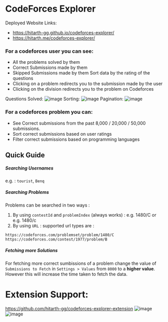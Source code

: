 # CodeForces Explorer

Deployed Website Links:
- https://hitarth-gg.github.io/codeforces-explorer/
- https://hitarth.me/codeforces-explorer/

### For a codeforces user you can see:

- All the problems solved by them
- Correct Submissions made by them
- Skipped Submissions made by them
Sort data by the rating of the questions
- Clicking on a problem redirects you to the submission made by the user
- Clicking on the division redirects you to the problem on Codeforces

Questions Solved:
![image](https://github.com/hitarth-gg/codeforces-explorer/assets/132205558/d1fcba3e-3c47-46f8-96c0-d7881ae6993d)
Sorting:
![image](https://github.com/hitarth-gg/codeforces-explorer/assets/132205558/2d0c9e51-93d9-4544-b028-4ad03fcd9d66)
Pagination:
![image](https://github.com/hitarth-gg/codeforces-explorer/assets/132205558/17e389d6-4984-424a-940f-747a9c0e7773)

### For a codeforces problem you can:

- See Correct submissions from the past 8,000 / 20,000 / 50,000 submissions.
- Sort correct submissions based on user ratings
- Filter correct submissions based on programming languages

## Quick Guide

##### Searching Usernames

e.g. : `tourist`, `Benq`

##### Searching Problems

Problems can be searched in two ways :

1. By using `contestId` and `problemIndex` (always works) : e.g. 1480/C or e.g. 1480/c
2. By using `URL` : supported url types are :

`https://codeforces.com/problemset/problem/1480/C`
`https://codeforces.com/contest/1977/problem/B`
##### Fetching more Solutions
For fetching more correct sumbissions of a problem change the value of `Submissions to Fetch` in `Settings > Values` from `8000` to a **higher value**. However this will increase the time taken to fetch the data.

# Extension Support: 
https://github.com/hitarth-gg/codeforces-explorer-extension
    ![image](https://github.com/hitarth-gg/codeforces-explorer-extension/assets/132205558/152064d6-0c6f-4a27-b9d6-6964ef89d991)
    ![image](https://github.com/hitarth-gg/codeforces-explorer-extension/assets/132205558/4aa7bdf3-5253-46ad-bd17-01cbd63750f1)

